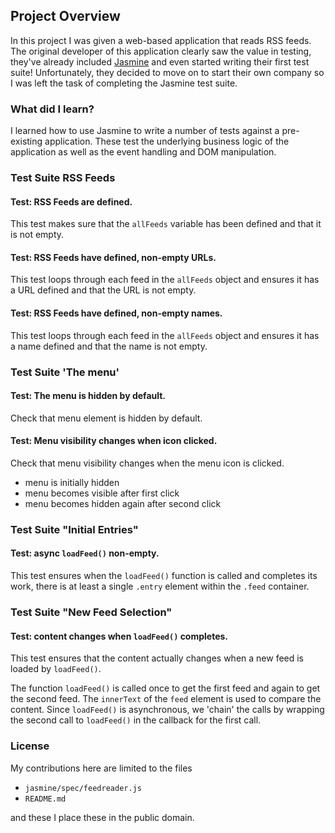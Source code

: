 
## Project Overview

In this project I was given a web-based application that reads RSS
feeds. The original developer of this application clearly saw the
value in testing, they've already included
[Jasmine](http://jasmine.github.io/) and even started writing their
first test suite! Unfortunately, they decided to move on to start
their own company so I was left the task of completing the Jasmine
test suite.


### What did I learn?

I learned how to use Jasmine to write a number of tests against a
pre-existing application. These test the underlying business logic of
the application as well as the event handling and DOM manipulation.



### Test Suite RSS Feeds

#### Test: RSS Feeds are defined.

This test makes sure that the `allFeeds` variable has been defined and
that it is not empty.

#### Test: RSS Feeds have defined, non-empty URLs.

This test loops through each feed in the `allFeeds` object
and ensures it has a URL defined and that the URL is not
empty.

#### Test: RSS Feeds have defined, non-empty names.

This test loops through each feed in the `allFeeds` object
and ensures it has a name defined and that the name is not
empty.




### Test Suite 'The menu'

#### Test: The menu is hidden by default.

Check that menu element is hidden by default.


#### Test: Menu visibility changes when icon clicked.

Check that menu visibility changes when the menu icon is
clicked.

* menu is initially hidden
* menu becomes visible after first click
* menu becomes  hidden again after second click



### Test Suite "Initial Entries"

#### Test: async `loadFeed()` non-empty.

This test ensures when the `loadFeed()` function is called
and completes its work, there is at least a single `.entry`
element within the `.feed` container.




### Test Suite "New Feed Selection"

#### Test: content changes when `loadFeed()` completes.
        
This test ensures that the content actually changes
when a new feed is loaded by `loadFeed()`.

The function `loadFeed()` is called once to get the first
feed and again to get the second feed. The `innerText` of the
`feed` element is used to compare the content.  Since
`loadFeed()` is asynchronous, we 'chain' the calls by
wrapping the second call to `loadFeed()` in the callback for
the first call.


### License

My contributions here are limited to the files

* `jasmine/spec/feedreader.js`
* `README.md`

and these I place these in the public domain.

